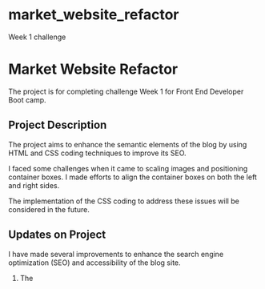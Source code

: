 # market_website_refactor
Week 1 challenge 

# Market Website Refactor

The project is for completing challenge Week 1 for Front End Developer Boot camp.


## Project Description

The project aims to enhance the semantic elements of the blog by using HTML and CSS coding techniques to improve its SEO. 

I faced some challenges when it came to scaling images and positioning container boxes. I made efforts to align the container boxes on both the left and right sides. 

The implementation of the CSS coding to address these issues will be considered in the future.
## Updates on Project

I have made several improvements to enhance the search engine optimization (SEO) and accessibility of the blog site.

1. The <title> section has been updated.

2. The <header> element has been added to semantically represent the webpage header, aligning with SEO and accessibility best practices.

3. The <nav> navigation menu has been optimized for semantics, signifying that its content consists of navigation links. This enhancement improves both accessibility and SEO.

4. The 'alt' attribute has been added to images to provide text alternatives for users who may not be able to view the images.

5. The <footer> element has been added  to semantically represent the webpage footer.

6. The <aside> element has been added  that enclosed content is related to the main content but can be considered separate.
## Usage

This repository has an improved blog page designed to work better with search engines and make it easier for everyone to use. I used special HTML tags like <title>, <nav>, <header>, <article>, <aside>, <section>, and <footer>, along with 'alt' descriptions for images. 

These changes help the blog perform well in search results and make it more accessible for all visitors.
## License

n/a

## Acknowledgements

The repository and blog page have been provided for updating and refactoring to optimize SEO.

## Contact

Feel free to reach out to me if you have any questions or are interested in collaborating on this project:

GitHub: https://github.com/tigerkaplan
Email: husniyeerparun@gmail.com

I'm always open to discussions, suggestions to make this project even better.
## Related Projects

The repository is an integral part of our 16-week frontend boot camp. Depending on the project's needs, there may be some updates and adjustments required in the future.